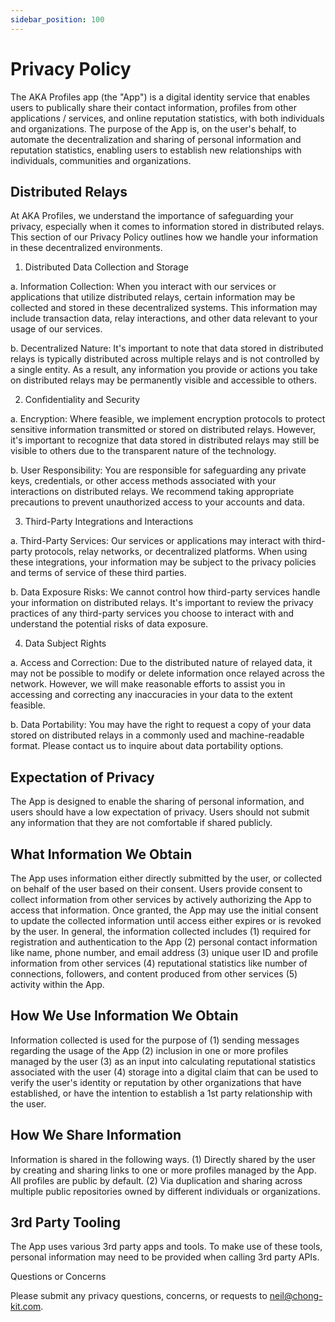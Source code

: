 ```yaml
---
sidebar_position: 100
---
```


# Privacy Policy

The AKA Profiles app (the "App") is a digital identity service that enables users to publically share their contact information, profiles from other applications / services, and online reputation statistics, with both individuals and organizations. The purpose of the App is, on the user's behalf, to automate the decentralization and sharing of personal information and reputation statistics, enabling users to establish new relationships with individuals, communities and organizations.

## Distributed Relays

At AKA Profiles, we understand the importance of safeguarding your privacy, especially when it comes to information stored in distributed relays. This section of our Privacy Policy outlines how we handle your information in these decentralized environments.

1. Distributed Data Collection and Storage

a. Information Collection: When you interact with our services or applications that utilize distributed relays, certain information may be collected and stored in these decentralized systems. This information may include transaction data, relay interactions, and other data relevant to your usage of our services.

b. Decentralized Nature: It's important to note that data stored in distributed relays is typically distributed across multiple relays and is not controlled by a single entity. As a result, any information you provide or actions you take on distributed relays may be permanently visible and accessible to others.

2. Confidentiality and Security

a. Encryption: Where feasible, we implement encryption protocols to protect sensitive information transmitted or stored on distributed relays. However, it's important to recognize that data stored in distributed relays may still be visible to others due to the transparent nature of the technology.

b. User Responsibility: You are responsible for safeguarding any private keys, credentials, or other access methods associated with your interactions on distributed relays. We recommend taking appropriate precautions to prevent unauthorized access to your accounts and data.

3. Third-Party Integrations and Interactions

a. Third-Party Services: Our services or applications may interact with third-party protocols, relay networks, or decentralized platforms. When using these integrations, your information may be subject to the privacy policies and terms of service of these third parties.

b. Data Exposure Risks: We cannot control how third-party services handle your information on distributed relays. It's important to review the privacy practices of any third-party services you choose to interact with and understand the potential risks of data exposure.

4. Data Subject Rights

a. Access and Correction: Due to the distributed nature of relayed data, it may not be possible to modify or delete information once relayed across the network. However, we will make reasonable efforts to assist you in accessing and correcting any inaccuracies in your data to the extent feasible.

b. Data Portability: You may have the right to request a copy of your data stored on distributed relays in a commonly used and machine-readable format. Please contact us to inquire about data portability options.

## Expectation of Privacy

The App is designed to enable the sharing of personal information, and users should have a low expectation of privacy. Users should not submit any information that they are not comfortable if shared publicly.

## What Information We Obtain

The App uses information either directly submitted by the user, or collected on behalf of the user based on their consent. Users provide consent to collect information from other services by actively authorizing the App to access that information. Once granted, the App may use the initial consent to update the collected information until access either expires or is revoked by the user. In general, the information collected includes (1) required for registration and authentication to the App (2) personal contact information like name, phone number, and email address (3) unique user ID and profile information from other services (4) reputational statistics like number of connections, followers, and content produced from other services (5) activity within the App.

## How We Use Information We Obtain

Information collected is used for the purpose of (1) sending messages regarding the usage of the App (2) inclusion in one or more profiles managed by the user (3) as an input into calculating reputational statistics associated with the user (4) storage into a digital claim that can be used to verify the user's identity or reputation by other organizations that have established, or have the intention to establish a 1st party relationship with the user.

## How We Share Information

Information is shared in the following ways. (1) Directly shared by the user by creating and sharing links to one or more profiles managed by the App. All profiles are public by default. (2) Via duplication and sharing across multiple public repositories owned by different individuals or organizations.

## 3rd Party Tooling

The App uses various 3rd party apps and tools. To make use of these tools, personal information may need to be provided when calling 3rd party APIs.

Questions or Concerns

Please submit any privacy questions, concerns, or requests to neil@chong-kit.com.
